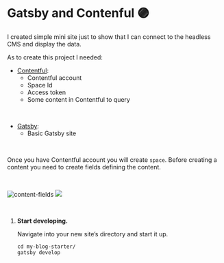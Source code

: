 # Gatsby and Contenful 🟣

I created simple mini site just to show that I can connect to the headless CMS and display the data.

As to create this project I needed:

- [Contentful](https://www.contentful.com/):
  - Contentful account
  - Space Id
  - Access token
  - Some content in Contentful to query


<br>


- [Gatsby](https://www.gatsbyjs.com/):
  - Basic Gatsby site


<br>


Once you have Contentful account you will create `space`. Before creating a content you need to create fields defining the content.


<br>

![content-fields](/images/content-fields.png)
<img src="/images/content-fields.png">


<br>















1.  **Start developing.**

    Navigate into your new site’s directory and start it up.

    ```shell
    cd my-blog-starter/
    gatsby develop
    ```


